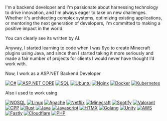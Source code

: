 I'm a backend developer and I'm passionate about harnessing technology to drive innovation, and I'm always eager to take on new challenges. Whether it's architecting complex systems, optimizing existing applications, or mentoring the next generation of developers, I'm committed to making a positive impact in the world.

You can clearly see its written by AI.

Anyway, I started learning to code when I was 9yo to create Minecraft plugins using Java, and since then I started taking it more seriously and made a fair number of projects for clients I would never have thought I’d work with.

Now, I work as a ASP.NET Backend Developer

[![C#](https://img.shields.io/badge/C%23-gray?style=for-the-badge&logo=csharp)](https://)
[![ASP.NET CORE](https://img.shields.io/badge/ASP.NET_CORE-gray?style=for-the-badge&logo=.NET)](https://)
[![SQL](https://img.shields.io/badge/SQL-gray?style=for-the-badge&logo=microsoftsqlserver)](https://)
[![Ubuntu](https://img.shields.io/badge/Ubuntu-gray?style=for-the-badge&logo=ubuntu)](https://)
[![Nginx](https://img.shields.io/badge/Nginx-gray?style=for-the-badge&logo=nginx)](https://)
[![Docker](https://img.shields.io/badge/Docker-gray?style=for-the-badge&logo=docker)](https://)
[![Kubernetes](https://img.shields.io/badge/Kubernetes-gray?style=for-the-badge&logo=kubernetes)](https://)

Also i used to work using

[![NOSQL](https://img.shields.io/badge/NoSQL-gray?style=for-the-badge&logo=mongodb)](https://)
[![Linux](https://img.shields.io/badge/Linux-gray?style=for-the-badge&logo=linux)](https://)
[![Apache](https://img.shields.io/badge/Apache-gray?style=for-the-badge&logo=apache)](https://)
[![Netflix](https://img.shields.io/badge/Netflix-gray?style=for-the-badge&logo=netflix)](https://)
[![Minecraft](https://img.shields.io/badge/Minecraft-gray?style=for-the-badge&logo=minecraft)](https://)
[![Spotify](https://img.shields.io/badge/Spotify-gray?style=for-the-badge&logo=spotify)](https://)
[![Valorant](https://img.shields.io/badge/Valorant-gray?style=for-the-badge&logo=valorant)](https://)
[![CPP](https://img.shields.io/badge/CPP-gray?style=for-the-badge&logo=c%2B%2B)](https://)
[![Rust](https://img.shields.io/badge/Rust-gray?style=for-the-badge&logo=rust)](https://)
[![Java](https://img.shields.io/badge/Java-gray?style=for-the-badge&logo=oracle)](https://)
[![Javascript](https://img.shields.io/badge/Javascript-gray?style=for-the-badge&logo=javascript)](https://)
[![HTMX](https://img.shields.io/badge/HTMX-gray?style=for-the-badge&logo=htmx)](https://)
[![Golang](https://img.shields.io/badge/Golang-gray?style=for-the-badge&logo=go)](https://)
[![Unity](https://img.shields.io/badge/Unity-gray?style=for-the-badge&logo=unity)](https://)
[![AWS](https://img.shields.io/badge/AWS-gray?style=for-the-badge&logo=amazonwebservices)](https://)
[![Fastly](https://img.shields.io/badge/Fastly-gray?style=for-the-badge&logo=fastly)](https://)
[![Cloudflare](https://img.shields.io/badge/Cloudflare-gray?style=for-the-badge&logo=cloudflare)](https://)
[![PHP](https://img.shields.io/badge/PHP-gray?style=for-the-badge&logo=php)](https://)